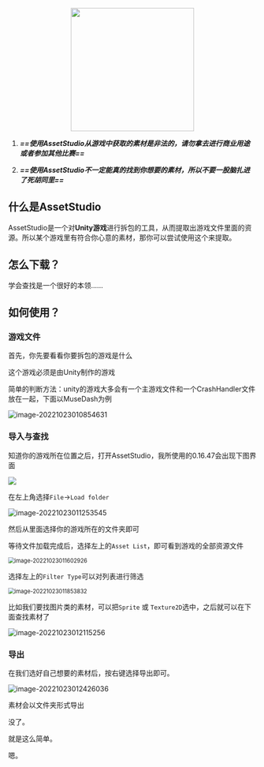<p align="center"><a href = "https://hello.kexie.space/"><img src="https://shadow-fy.oss-cn-chengdu.aliyuncs.com/img/202210111634004.png" width="250" /></a></p>

1. ***==使用AssetStudio从游戏中获取的素材是非法的，请勿拿去进行商业用途或者参加其他比赛==***

2. ***==使用AssetStudio不一定能真的找到你想要的素材，所以不要一股脑扎进了死胡同里==***

## 什么是AssetStudio

AssetStudio是一个对**Unity游戏**进行拆包的工具，从而提取出游戏文件里面的资源。所以某个游戏里有符合你心意的素材，那你可以尝试使用这个来提取。

## 怎么下载？
学会查找是一个很好的本领......



## 如何使用？

### 游戏文件

首先，你先要看看你要拆包的游戏是什么

这个游戏必须是由Unity制作的游戏

简单的判断方法：unity的游戏大多会有一个主游戏文件和一个CrashHandler文件放在一起，下面以MuseDash为例

![image-20221023010854631](https://gitee.com/qissqi/Pic/raw/master/img/20221023-010857.png)

### 导入与查找

知道你的游戏所在位置之后，打开AssetStudio，我所使用的0.16.47会出现下图界面

<img src="https://gitee.com/qissqi/Pic/raw/master/img/20221023-004349.png">



在左上角选择`File`->`Load folder`

![image-20221023011253545](https://gitee.com/qissqi/Pic/raw/master/img/20221023-011256.png) 

然后从里面选择你的游戏所在的文件夹即可



等待文件加载完成后，选择左上的`Asset List`，即可看到游戏的全部资源文件

<img src="https://gitee.com/qissqi/Pic/raw/master/img/20221023-011605.png" alt="image-20221023011602926" style="zoom:80%;" />



选择左上的`Filter Type`可以对列表进行筛选

<img src="https://gitee.com/qissqi/Pic/raw/master/img/20221023-011856.png" alt="image-20221023011853832" style="zoom:80%;" />



比如我们要找图片类的素材，可以把`Sprite` 或 `Texture2D`选中，之后就可以在下面查找素材了

![image-20221023012115256](https://gitee.com/qissqi/Pic/raw/master/img/20221023-012117.png)



### 导出

在我们选好自己想要的素材后，按右键选择导出即可。

![image-20221023012426036](https://gitee.com/qissqi/Pic/raw/master/img/20221023-012428.png)

素材会以文件夹形式导出



没了。

就是这么简单。

嗯。





<details style="color:black">
<summary style="color:rgba(0,0,0,0)"></summary>
    <p>包括在这里找......</p>
    <p>AssetStudio的下载链接，应该没什么好说的</p>
    <p> <a href="https://github.com/Perfare/AssetStudio/releases?page=1">https://github.com/Perfare/AssetStudio/releases?page=1</a></p>
    <p>进去之后会发现下载的有3个.net环境的不同版本的zip文件，在其Github的首页中有给到.Net的下载地址，</p>
    <p>可以先看看电脑上有没有安装过.Net SDK，有的话就下载对应版本</p>
    <p>如果没有或者懒得找的话我个人推荐下新版的6.0版本吧，这里也给出链接</p>
    <p> <a href="https://dotnet.microsoft.com/zh-cn/download/dotnet/thank-you/sdk-6.0.402-windows-x64-installer">https://dotnet.microsoft.com/zh-cn/download/dotnet/thank-you/sdk-6.0.402-windows-x64-installer</a></p>
    <p>如果下载了6.0的.net，就下带有.net6标记的AssetStudio的zip文件</p>
</details>
